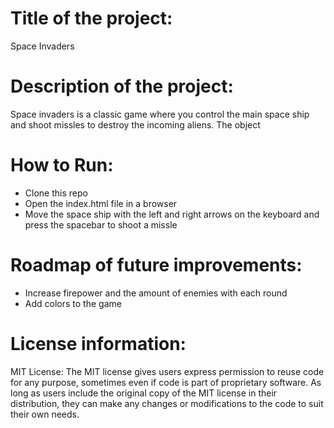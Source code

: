 # Title of the project:

Space Invaders

# Description of the project:

Space invaders is a classic game where you control the main space ship and shoot missles to destroy the incoming aliens. The object 

# How to Run:

- Clone this repo
- Open the index.html file in a browser
- Move the space ship with the left and right arrows on the keyboard and press the spacebar to shoot a missle

# Roadmap of future improvements:

- Increase firepower and the amount of enemies with each round
- Add colors to the game

# License information:

MIT License: The MIT license gives users express permission to reuse code for any purpose, sometimes even if code is part of proprietary software. As long as users include the original copy of the MIT license in their distribution, they can make any changes or modifications to the code to suit their own needs.
